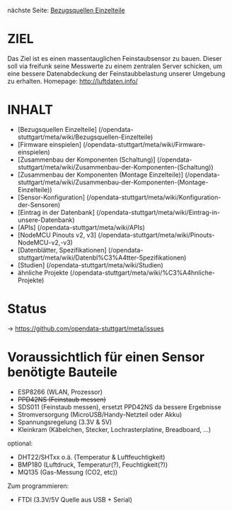 nächste Seite: [Bezugsquellen Einzelteile](/opendata-stuttgart/meta/wiki/Bezugsquellen-Einzelteile)

# ZIEL

Das Ziel ist es einen massentauglichen Feinstaubsensor zu bauen.
Dieser soll via freifunk seine Messwerte zu einem zentralen Server schicken, um eine bessere Datenabdeckung der Feinstaubbelastung unserer Umgebung zu erhalten. 
Homepage: http://luftdaten.info/  
  
# INHALT  

* [Bezugsquellen Einzelteile] (/opendata-stuttgart/meta/wiki/Bezugsquellen-Einzelteile)  
* [Firmware einspielen] (/opendata-stuttgart/meta/wiki/Firmware-einspielen)
* [Zusammenbau der Komponenten (Schaltung)] (/opendata-stuttgart/meta/wiki/Zusammenbau-der-Komponenten-(Schaltung))  
* [Zusammenbau der Komponenten (Montage Einzelteile)] (/opendata-stuttgart/meta/wiki/Zusammenbau-der-Komponenten-(Montage-Einzelteile))
* [Sensor-Konfiguration] (/opendata-stuttgart/meta/wiki/Konfiguration-der-Sensoren)
* [Eintrag in der Datenbank] (/opendata-stuttgart/meta/wiki/Eintrag-in-unsere-Datenbank)
* [APIs] (/opendata-stuttgart/meta/wiki/APIs)
* [NodeMCU Pinouts v2, v3] (/opendata-stuttgart/meta/wiki/Pinouts-NodeMCU-v2,-v3)
* [Datenblätter, Spezifikationen] (/opendata-stuttgart/meta/wiki/Datenbl%C3%A4tter-Spezifikationen)
* [Studien] (/opendata-stuttgart/meta/wiki/Studien)
* ähnliche Projekte (/opendata-stuttgart/meta/wiki/%C3%A4hnliche-Projekte)

# Status

->  https://github.com/opendata-stuttgart/meta/issues

# Voraussichtlich für einen Sensor benötigte Bauteile

* ESP8266 (WLAN, Prozessor)  
* ~~PPD42NS (Feinstaub messen)~~  
* SDS011 (Feinstaub messen), ersetzt PPD42NS da bessere Ergebnisse  
* Stromversorgung (MicroUSB/Handy-Netzteil oder Akku)
* Spannungsregelung (3.3V & 5V)
* Kleinkram (Käbelchen, Stecker, Lochrasterplatine, Breadboard, ...)

optional:

* DHT22/SHTxx o.ä. (Temperatur & Luftfeuchtigkeit)
* BMP180 (Luftdruck, Temperatur(?), Feuchtigkeit(?))
* MQ135 (Gas-Messung (CO2, etc))

Zum programmieren:
* FTDI (3.3V/5V Quelle aus USB + Serial)

